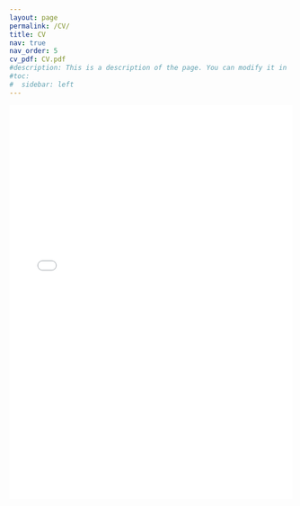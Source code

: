```yaml
---
layout: page
permalink: /CV/
title: CV
nav: true
nav_order: 5
cv_pdf: CV.pdf
#description: This is a description of the page. You can modify it in '_pages/cv.md'. You can also change or remove the top pdf download button.
#toc:
#  sidebar: left
---
```

<iframe src="/assets/pdf/CV.pdf" width="100%" height="700" frameborder="no" border="0" marginwidth="0" marginheight="0"></iframe>

